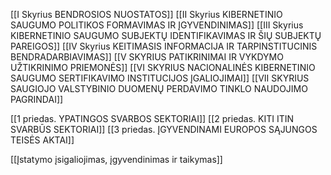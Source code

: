 [[I Skyrius BENDROSIOS NUOSTATOS]]
[[II Skyrius KIBERNETINIO SAUGUMO POLITIKOS FORMAVIMAS IR ĮGYVENDINIMAS]]
[[III Skyrius KIBERNETINIO SAUGUMO SUBJEKTŲ IDENTIFIKAVIMAS IR ŠIŲ SUBJEKTŲ PAREIGOS]]
[[IV Skyrius KEITIMASIS INFORMACIJA IR TARPINSTITUCINIS BENDRADARBIAVIMAS]]
[[V SKYRIUS PATIKRINIMAI IR VYKDYMO UŽTIKRINIMO PRIEMONĖS]]
[[VI SKYRIUS NACIONALINĖS KIBERNETINIO SAUGUMO SERTIFIKAVIMO INSTITUCIJOS ĮGALIOJIMAI]]
[[VII SKYRIUS SAUGIOJO VALSTYBINIO DUOMENŲ PERDAVIMO TINKLO NAUDOJIMO PAGRINDAI]]

[[1 priedas. YPATINGOS SVARBOS SEKTORIAI]]
[[2 priedas. KITI ITIN SVARBŪS SEKTORIAI]]
[[3 priedas. ĮGYVENDINAMI EUROPOS SĄJUNGOS TEISĖS AKTAI]]

[[Įstatymo įsigaliojimas, įgyvendinimas ir taikymas]]
